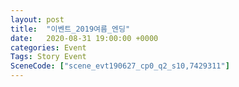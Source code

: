```yaml
---
layout: post
title:  "이벤트_2019여름_엔딩"
date:   2020-08-31 19:00:00 +0000
categories: Event
Tags: Story Event
SceneCode: ["scene_evt190627_cp0_q2_s10,7429311"]
---
```

